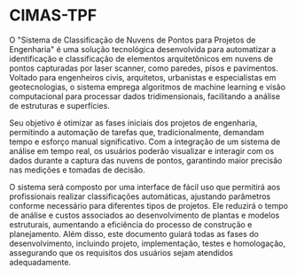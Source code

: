 # CIMAS-TPF

O "Sistema de Classificação de Nuvens de Pontos para Projetos de Engenharia" é uma solução tecnológica desenvolvida para automatizar a identificação e classificação de elementos arquitetônicos em nuvens de pontos capturadas por laser scanner, como paredes, pisos e pavimentos. Voltado para engenheiros civis, arquitetos, urbanistas e especialistas em geotecnologias, o sistema emprega algoritmos de machine learning e visão computacional para processar dados tridimensionais, facilitando a análise de estruturas e superfícies.

Seu objetivo é otimizar as fases iniciais dos projetos de engenharia, permitindo a automação de tarefas que, tradicionalmente, demandam tempo e esforço manual significativo. Com a integração de um sistema de análise em tempo real, os usuários poderão visualizar e interagir com os dados durante a captura das nuvens de pontos, garantindo maior precisão nas medições e tomadas de decisão.

O sistema será composto por uma interface de fácil uso que permitirá aos profissionais realizar classificações automáticas, ajustando parâmetros conforme necessário para diferentes tipos de projetos. Ele reduzirá o tempo de análise e custos associados ao desenvolvimento de plantas e modelos estruturais, aumentando a eficiência do processo de construção e planejamento. Além disso, este documento guiará todas as fases do desenvolvimento, incluindo projeto, implementação, testes e homologação, assegurando que os requisitos dos usuários sejam atendidos adequadamente.






